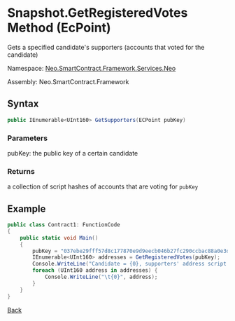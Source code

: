 # Snapshot.GetRegisteredVotes Method (EcPoint)

Gets a specified candidate's supporters (accounts that voted for the candidate)

Namespace: [Neo.SmartContract.Framework.Services.Neo](../../neo.md)

Assembly: Neo.SmartContract.Framework

## Syntax

```c#
public IEnumerable<UInt160> GetSupporters(ECPoint pubKey)
```

### Parameters

pubKey: the public key of a certain candidate

### Returns

a collection of script hashes of accounts that are voting for `pubKey`

## Example

```c#
public class Contract1: FunctionCode
{
	public static void Main()
	{
		pubKey = "037ebe29fff57d8c177870e9d9eecb046b27fc290ccbac88a0e3da8bac5daa630d"
		IEnumerable<UInt160> addresses = GetRegisteredVotes(pubKey);
		Console.WriteLine("Candidate = {0}, supporters' address script hashes =", pubKey);
		foreach (UInt160 address in addresses) {
			Console.WriteLine("\t{0}", address);
		}
	}
}
```


[Back](../Voting.md)